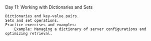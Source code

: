 Day 11: Working with Dictionaries and Sets

    Dictionaries and key-value pairs.
    Sets and set operations.
    Practice exercises and examples:
        Example: Managing a dictionary of server configurations and optimizing retrieval.
